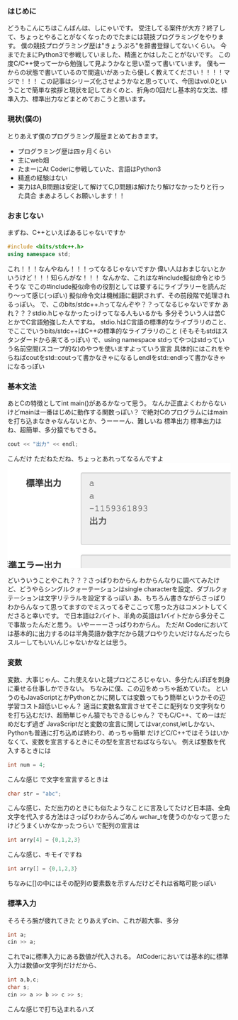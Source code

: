 ### はじめに
どうもこんにちはこんばんは、しにゃいです。
受注してる案件が大方？終了して、ちょっとやることがなくなったのでたまには競技プログラミングをやります。
僕の競技プログラミング歴は"きょうぷろ"を辞書登録してないくらい。
今までたまにPython3で参戦していました、精進とかはしたことがないです。
この度C/C++使って一から勉強して見ようかなと思い至って書いています。
僕も一からの状態で書いているので間違いがあったら優しく教えてください！！！！マジで！！！ この記事はシリーズ化させようかなと思っていて、今回はvol.0ということで簡単な挨拶と現状を記しておくのと、折角の0回だし基本的な文法、標準入力、標準出力などまとめておこうと思います。
### 現状(僕の)
とりあえず僕のプログラミング履歴まとめておきます。
* プログラミング歴は四ヶ月くらい
* 主にweb畑
* たまーにAt Coderに参戦していた、言語はPython3
* 精進の経験はない
* 実力はA,B問題は安定して解けてC,D問題は解けたり解けなかったりと行った具合
まあよろしくお願いします！！
### おまじない
まずね、C++といえばあるじゃないですか
```C++
#include <bits/stdc++.h>
using namespace std;
```
これ！！！なんやねん！！！ってなるじゃないですか
偉い人はおまじないとかいうけど！！！知らんがな！！！
なんかな、これはな#include擬似命令とゆうそうな
でこの#include擬似命令の役割としては要するにライブラリーを読んだり〜って感じ(っぽい)
擬似命令文は機械語に翻訳されず、その前段階で処理されるっぽい。
で、このbits/stdc++.hってなんぞや？？ってなるじゃないですか
あれ？？？stdio.hじゃなかったっけってなる人もいるかも
多分そういう人は苦CとかでC言語勉強した人ですね。
stdio.hはC言語の標準的なライブラリのこと、でここでいうbits/stdc++はC++の標準的なライブラリのこと
(そもそもstdはスタンダードから来てるっぽい)
で、using namespace stdってやつはstdっていう名前空間(スコープ的な)のやつを使いますよっていう宣言
具体的にはこれをやらねばcoutをstd::coutって書かなきゃになるしendlをstd::endlって書かなきゃになるっぽい
### 基本文法
あとCの特徴としてint main()があるかなって思う。
なんか正直よくわからないけどmainは一番はじめに動作する関数っぽい？
で絶対Cのプログラムにはmainを打ち込まなきゃなんないとか、うーーーん、難しいね
標準出力
標準出力はね、超簡単、多分猿でもできる。
```C++
cout << "出力" << endl;
```
こんだけ
ただねただね、ちょっとあれってなるんですよ
<img src="/static/15-3.png" />

どいういうことやこれ？？？さっぱりわからん
わからんなりに調べてみたけど、どうやらシングルクォーテーションはsingle characterを設定、ダブルクォテーションは文字リテラルを設定するっぽい
あ、もちろん書きながらさっぱりわからんなって思ってますのでミスってるぞここって思った方はコメントしてくださると幸いです。
で日本語は2バイト、半角の英語は1バイトだから多分そこで事故ったんだと思う。
いやーーーさっぱりわからん。
ただAt Coderにおいては基本的に出力するのは半角英語か数字だから競プロやりたいだけなんだったらスルーしてもいいんじゃないかなとは思う。
### 変数
変数、大事じゃん、これ使えないと競プロどころじゃない、多分たんぽぽを刺身に乗せる仕事しかできない。
ちなみに僕、この辺をめっちゃ舐めていた。
というのもJavaScriptとかPythonとかに関しては変数ってもう簡単というかその辺学習コスト超低いじゃん？
適当に変数名宣言させてそこに配列なり文字列なりを打ち込むだけ、超簡単じゃん猿でもできるじゃん？
でもC/C++、てめーはだめだむず過ぎ
JavaScriptだと変数の宣言に関してはvar,const,letしかない、Pythonも普通に打ち込めば終わり、めっちゃ簡単
だけどC/C++ではそうはいかなくて、変数を宣言するときにその型を宣言せねばならない。
例えば整数を代入するときには
```C++
int num = 4;
```
こんな感じ
で文字を宣言するときは
```C++
char str = "abc";
```
こんな感じ、ただ出力のときにも似たようなことに言及してたけど日本語、全角文字を代入する方法はさっぱりわからんごめん
wchar_tを使うのかなって思ったけどうまくいかなかったつらい
で配列の宣言は
```C++
int arry[4] = {0,1,2,3}
```
こんな感じ、キモイですね
```C++
int arry[] = {0,1,2,3}
```
ちなみに[]の中にはその配列の要素数を示すんだけどそれは省略可能っぽい
### 標準入力
そろそろ腕が疲れてきた
とりあえずcin、これが超大事、多分
```C++
int a;
cin >> a;
```
これでaに標準入力にある数値が代入される。
AtCoderにおいては基本的に標準入力は数値or文字列だけだから、
```C++
int a,b,c;
char s;
cin >> a >> b >> c >> s;
```
こんな感じで打ち込まれるハズ